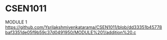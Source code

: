 # CSEN1011
MODULE 1
https://github.com/Ysrilakshmivenkatarama/CSEN1011/blob/dd33351b45778baf3351de05f9b59c37d0491950/MODULE%201/addition%20.c
